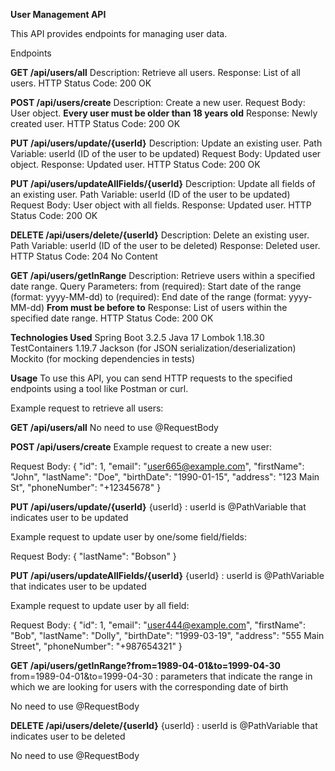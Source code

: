 **User Management API**

This API provides endpoints for managing user data.

Endpoints

**GET /api/users/all**
Description: Retrieve all users.
Response: List of all users.
HTTP Status Code: 200 OK

**POST /api/users/create**
Description: Create a new user.
Request Body: User object.
**Every user must be older than 18 years old**
Response: Newly created user.
HTTP Status Code: 200 OK

**PUT /api/users/update/{userId}**
Description: Update an existing user.
Path Variable: userId (ID of the user to be updated)
Request Body: Updated user object.
Response: Updated user.
HTTP Status Code: 200 OK

**PUT /api/users/updateAllFields/{userId}**
Description: Update all fields of an existing user.
Path Variable: userId (ID of the user to be updated)
Request Body: User object with all fields.
Response: Updated user.
HTTP Status Code: 200 OK

**DELETE /api/users/delete/{userId}**
Description: Delete an existing user.
Path Variable: userId (ID of the user to be deleted)
Response: Deleted user.
HTTP Status Code: 204 No Content

**GET /api/users/getInRange**
Description: Retrieve users within a specified date range.
Query Parameters:
from (required): Start date of the range (format: yyyy-MM-dd)
to (required): End date of the range (format: yyyy-MM-dd)
**From must be before to**
Response: List of users within the specified date range.
HTTP Status Code: 200 OK

**Technologies Used**
Spring Boot 3.2.5
Java 17
Lombok 1.18.30
TestContainers 1.19.7
Jackson (for JSON serialization/deserialization)
Mockito (for mocking dependencies in tests)

**Usage**
To use this API, you can send HTTP requests to the specified endpoints using a tool like Postman or curl.

Example request to retrieve all users:

**GET /api/users/all**
No need to use @RequestBody

**POST /api/users/create**
Example request to create a new user:

Request Body:
{
    "id": 1,
    "email": "user665@example.com",
    "firstName": "John",
    "lastName": "Doe",
    "birthDate": "1990-01-15",
    "address": "123 Main St",
    "phoneNumber": "+12345678"
}

**PUT /api/users/update/{userId}**
{userId} : userId is @PathVariable that indicates user to be updated

Example request to update user by one/some field/fields:

Request Body:
{
    "lastName": "Bobson"
}

**PUT /api/users/updateAllFields/{userId}**
{userId} : userId is @PathVariable that indicates user to be updated

Example request to update user by all field:

Request Body: 
{
    "id": 1,
    "email": "user444@example.com",
    "firstName": "Bob",
    "lastName": "Dolly",
    "birthDate": "1999-03-19",
    "address": "555 Main Street",
    "phoneNumber": "+987654321"
}

**GET /api/users/getInRange?from=1989-04-01&to=1999-04-30**
from=1989-04-01&to=1999-04-30 : parameters that indicate the range in which we are looking for users with the corresponding date of birth

No need to use @RequestBody

**DELETE /api/users/delete/{userId}**
{userId} : userId is @PathVariable that indicates user to be deleted

No need to use @RequestBody

